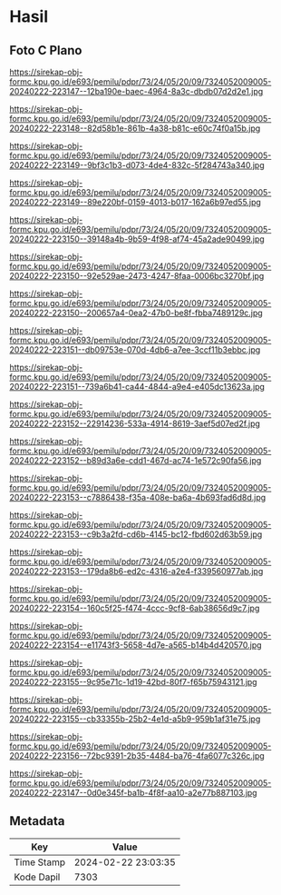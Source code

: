 # Hasil

## Foto C Plano

https://sirekap-obj-formc.kpu.go.id/e693/pemilu/pdpr/73/24/05/20/09/7324052009005-20240222-223147--12ba190e-baec-4964-8a3c-dbdb07d2d2e1.jpg

https://sirekap-obj-formc.kpu.go.id/e693/pemilu/pdpr/73/24/05/20/09/7324052009005-20240222-223148--82d58b1e-861b-4a38-b81c-e60c74f0a15b.jpg

https://sirekap-obj-formc.kpu.go.id/e693/pemilu/pdpr/73/24/05/20/09/7324052009005-20240222-223149--9bf3c1b3-d073-4de4-832c-5f284743a340.jpg

https://sirekap-obj-formc.kpu.go.id/e693/pemilu/pdpr/73/24/05/20/09/7324052009005-20240222-223149--89e220bf-0159-4013-b017-162a6b97ed55.jpg

https://sirekap-obj-formc.kpu.go.id/e693/pemilu/pdpr/73/24/05/20/09/7324052009005-20240222-223150--39148a4b-9b59-4f98-af74-45a2ade90499.jpg

https://sirekap-obj-formc.kpu.go.id/e693/pemilu/pdpr/73/24/05/20/09/7324052009005-20240222-223150--92e529ae-2473-4247-8faa-0006bc3270bf.jpg

https://sirekap-obj-formc.kpu.go.id/e693/pemilu/pdpr/73/24/05/20/09/7324052009005-20240222-223150--200657a4-0ea2-47b0-be8f-fbba7489129c.jpg

https://sirekap-obj-formc.kpu.go.id/e693/pemilu/pdpr/73/24/05/20/09/7324052009005-20240222-223151--db09753e-070d-4db6-a7ee-3ccf11b3ebbc.jpg

https://sirekap-obj-formc.kpu.go.id/e693/pemilu/pdpr/73/24/05/20/09/7324052009005-20240222-223151--739a6b41-ca44-4844-a9e4-e405dc13623a.jpg

https://sirekap-obj-formc.kpu.go.id/e693/pemilu/pdpr/73/24/05/20/09/7324052009005-20240222-223152--22914236-533a-4914-8619-3aef5d07ed2f.jpg

https://sirekap-obj-formc.kpu.go.id/e693/pemilu/pdpr/73/24/05/20/09/7324052009005-20240222-223152--b89d3a6e-cdd1-467d-ac74-1e572c90fa56.jpg

https://sirekap-obj-formc.kpu.go.id/e693/pemilu/pdpr/73/24/05/20/09/7324052009005-20240222-223153--c7886438-f35a-408e-ba6a-4b693fad6d8d.jpg

https://sirekap-obj-formc.kpu.go.id/e693/pemilu/pdpr/73/24/05/20/09/7324052009005-20240222-223153--c9b3a2fd-cd6b-4145-bc12-fbd602d63b59.jpg

https://sirekap-obj-formc.kpu.go.id/e693/pemilu/pdpr/73/24/05/20/09/7324052009005-20240222-223153--179da8b6-ed2c-4316-a2e4-f339560977ab.jpg

https://sirekap-obj-formc.kpu.go.id/e693/pemilu/pdpr/73/24/05/20/09/7324052009005-20240222-223154--160c5f25-f474-4ccc-9cf8-6ab38656d9c7.jpg

https://sirekap-obj-formc.kpu.go.id/e693/pemilu/pdpr/73/24/05/20/09/7324052009005-20240222-223154--e11743f3-5658-4d7e-a565-b14b4d420570.jpg

https://sirekap-obj-formc.kpu.go.id/e693/pemilu/pdpr/73/24/05/20/09/7324052009005-20240222-223155--9c95e71c-1d19-42bd-80f7-f65b75943121.jpg

https://sirekap-obj-formc.kpu.go.id/e693/pemilu/pdpr/73/24/05/20/09/7324052009005-20240222-223155--cb33355b-25b2-4e1d-a5b9-959b1af31e75.jpg

https://sirekap-obj-formc.kpu.go.id/e693/pemilu/pdpr/73/24/05/20/09/7324052009005-20240222-223156--72bc9391-2b35-4484-ba76-4fa6077c326c.jpg

https://sirekap-obj-formc.kpu.go.id/e693/pemilu/pdpr/73/24/05/20/09/7324052009005-20240222-223147--0d0e345f-ba1b-4f8f-aa10-a2e77b887103.jpg


## Metadata

| Key        | Value               |
| ---------- | ------------------- |
| Time Stamp | 2024-02-22 23:03:35 |
| Kode Dapil | 7303                |



